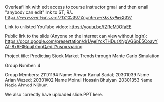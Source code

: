 Overleaf link with edit access to course instructor gmail and then email "anybody can edit" link to ST, RA.
https://www.overleaf.com/7121358872npnkwwvkkcky#ae2897

Link to unlisted YouTube video:
https://youtu.be/fZReM0OfaEE

Public link to the slide (Anyone on the internet can view without login):
https://docs.google.com/presentation/d/1AyelYckTHDusXNgVG6pD5CoavYAf-8x6F86pujl7mpQ/edit?usp=sharing

Project title:
Predicting Stock Market Trends through Monte Carlo Simulation

Group Number:
4

Group Members:
21101194 Name: Anwar Kamal Sadat;
20301039 Name Arian Wazed;
20301002 Name Moinul Hossain Bhuiyan;
20301353 Name Nazia Ahmed Nijhum.


We also correctly have uploaded slide.PPT here.